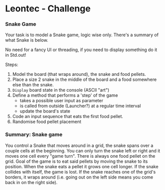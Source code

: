 # Leontec - Challenge

### Snake Game



Your task is to model a Snake game, logic wise only.
There's a summary of what Snake is below.

No need for a fancy UI or threading, if you need to display something do it in Std.out!

Steps:
  1) Model the board (that wraps around), the snake and food pellets.
  2) Place a size 2 snake in the middle of the board and a food somewhere else than the snake.
  3) `Display` board state in the console (ASCII "art")
  4) Define a method that performs a 'step' of the game
     - takes a possible user input as parameter
     - is called from outside (Launcher?) at a regular time interval
     - update the board's state
  5) Code an input sequence that eats the first food pellet.
  6) Randomise food pellet placement

### Summary: Snake game
You control a Snake that moves around in a grid, the snake spans over a couple cells at the beginning.
You can only turn the snake left or right and it moves one cell every "game turn".
There is always one food pellet on the grid.
Goal of the game is to eat said pellets by moving the snake to its position.
When the snake eats a pellet it grows one cell longer.
If the snake collides with itself, the game is lost.
If the snake reaches one of the grid's borders, it wraps around (i.e. going out on the left side means you come back in on the right side).
